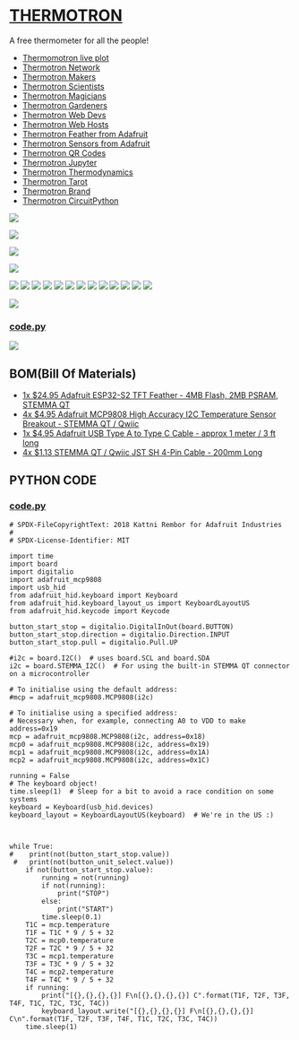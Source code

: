 # [THERMOTRON](https://github.com/lafelabs/thermotron)

A free thermometer for all the people!

 - [Thermomotron live plot](https://colfax.site/thermotron/)
 - [Thermotron Network](scientists/)
 - [Thermotron Makers](makers/)
 - [Thermotron Scientists](scientists/)
 - [Thermotron Magicians](magicians/)
 - [Thermotron Gardeners](gardeners/)
 - [Thermotron Web Devs](webdevs/)
 - [Thermotron Web Hosts](webhosts/)
 - [Thermotron Feather from Adafruit](feather/)
 - [Thermotron Sensors from Adafruit](sensors/)
 - [Thermotron QR Codes](qrcode/)
 - [Thermotron Jupyter](jupyter/)
 - [Thermotron Thermodynamics](thermodynamics/)
 - [Thermotron Tarot](tarot/)
 - [Thermotron Brand](brand/)
 - [Thermotron CircuitPython](circuitpython/)

[![](https://raw.githubusercontent.com/LafeLabs/thermotron/main/images/thermotron.svg)](thermotron.html)

[![](images/thermotron-wordmark.svg)](thermotron.html)

[![](https://raw.githubusercontent.com/LafeLabs/thermotron/main/images/T-replication.svg)](thermotron.html)

[![](images/plot-example-1.png)](plots.html)

![](images/qrcode.png)
![](images/qrcode-page.png)
![](images/qrcode-set.png)
![](https://raw.githubusercontent.com/LafeLabs/thermotron/main/images/T-chain.svg)
[![](https://raw.githubusercontent.com/LafeLabs/thermotron/main/images/feather.jpg)](https://www.adafruit.com/product/5300)
![](https://raw.githubusercontent.com/LafeLabs/thermotron/main/images/T1.svg)
[![](https://raw.githubusercontent.com/LafeLabs/thermotron/main/images/T1-back.jpg)](https://www.adafruit.com/product/5027)
![](https://raw.githubusercontent.com/LafeLabs/thermotron/main/images/T2.svg)
[![](https://raw.githubusercontent.com/LafeLabs/thermotron/main/images/T2-back.jpg)](https://www.adafruit.com/product/5027)
![](https://raw.githubusercontent.com/LafeLabs/thermotron/main/images/T3.svg)
[![](https://raw.githubusercontent.com/LafeLabs/thermotron/main/images/T3-back.jpg)](https://www.adafruit.com/product/5027)
![](https://raw.githubusercontent.com/LafeLabs/thermotron/main/images/T4.svg)
[![](https://raw.githubusercontent.com/LafeLabs/thermotron/main/images/T4-back.jpg)](https://www.adafruit.com/product/5027)

![](images/plot-example-1.png)

### [code.py](https://github.com/LafeLabs/thermotron/blob/main/circuit_python/code.py)

![](https://raw.githubusercontent.com/LafeLabs/thermotron/main/images/circuitpy-lib.jpg)


## BOM(Bill Of Materials)

 - [1x $24.95 Adafruit ESP32-S2 TFT Feather - 4MB Flash, 2MB PSRAM, STEMMA QT](https://www.adafruit.com/product/5300)
 - [4x $4.95 Adafruit MCP9808 High Accuracy I2C Temperature Sensor Breakout - STEMMA QT / Qwiic](https://www.adafruit.com/product/5027)
 - [1x $4.95 Adafruit USB Type A to Type C Cable - approx 1 meter / 3 ft long](https://www.adafruit.com/product/4474)
 - [4x $1.13 STEMMA QT / Qwiic JST SH 4-Pin Cable - 200mm Long](https://www.adafruit.com/product/4401)

## PYTHON CODE 

### [code.py](https://github.com/LafeLabs/thermotron/blob/main/circuit_python/code.py)

```
# SPDX-FileCopyrightText: 2018 Kattni Rembor for Adafruit Industries
#
# SPDX-License-Identifier: MIT

import time
import board
import digitalio
import adafruit_mcp9808
import usb_hid
from adafruit_hid.keyboard import Keyboard
from adafruit_hid.keyboard_layout_us import KeyboardLayoutUS
from adafruit_hid.keycode import Keycode

button_start_stop = digitalio.DigitalInOut(board.BUTTON)
button_start_stop.direction = digitalio.Direction.INPUT
button_start_stop.pull = digitalio.Pull.UP

#i2c = board.I2C()  # uses board.SCL and board.SDA
i2c = board.STEMMA_I2C()  # For using the built-in STEMMA QT connector on a microcontroller

# To initialise using the default address:
#mcp = adafruit_mcp9808.MCP9808(i2c)

# To initialise using a specified address:
# Necessary when, for example, connecting A0 to VDD to make address=0x19
mcp = adafruit_mcp9808.MCP9808(i2c, address=0x18)
mcp0 = adafruit_mcp9808.MCP9808(i2c, address=0x19) 
mcp1 = adafruit_mcp9808.MCP9808(i2c, address=0x1A)
mcp2 = adafruit_mcp9808.MCP9808(i2c, address=0x1C)

running = False
# The keyboard object!
time.sleep(1)  # Sleep for a bit to avoid a race condition on some systems
keyboard = Keyboard(usb_hid.devices)
keyboard_layout = KeyboardLayoutUS(keyboard)  # We're in the US :)



while True:
#    print(not(button_start_stop.value))
 #   print(not(button_unit_select.value))
    if not(button_start_stop.value):
        running = not(running)
        if not(running):
            print("STOP")
        else:
            print("START")
        time.sleep(0.1)
    T1C = mcp.temperature
    T1F = T1C * 9 / 5 + 32
    T2C = mcp0.temperature
    T2F = T2C * 9 / 5 + 32
    T3C = mcp1.temperature
    T3F = T3C * 9 / 5 + 32
    T4C = mcp2.temperature
    T4F = T4C * 9 / 5 + 32
    if running:
        print("[{},{},{},{}] F\n[{},{},{},{}] C".format(T1F, T2F, T3F, T4F, T1C, T2C, T3C, T4C))
        keyboard_layout.write("[{},{},{},{}] F\n[{},{},{},{}] C\n".format(T1F, T2F, T3F, T4F, T1C, T2C, T3C, T4C))
    time.sleep(1)


```
